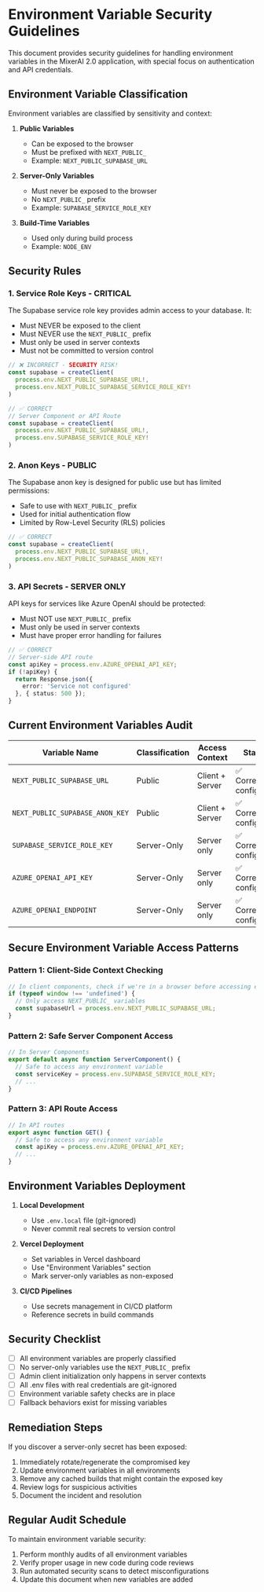 # Environment Variable Security Guidelines

This document provides security guidelines for handling environment variables in the MixerAI 2.0 application, with special focus on authentication and API credentials.

## Environment Variable Classification

Environment variables are classified by sensitivity and context:

1. **Public Variables**
   - Can be exposed to the browser
   - Must be prefixed with `NEXT_PUBLIC_`
   - Example: `NEXT_PUBLIC_SUPABASE_URL`

2. **Server-Only Variables**
   - Must never be exposed to the browser
   - No `NEXT_PUBLIC_` prefix
   - Example: `SUPABASE_SERVICE_ROLE_KEY`

3. **Build-Time Variables**
   - Used only during build process
   - Example: `NODE_ENV`

## Security Rules

### 1. Service Role Keys - CRITICAL

The Supabase service role key provides admin access to your database. It:

- Must NEVER be exposed to the client
- Must NEVER use the `NEXT_PUBLIC_` prefix
- Must only be used in server contexts
- Must not be committed to version control

```typescript
// ❌ INCORRECT - SECURITY RISK!
const supabase = createClient(
  process.env.NEXT_PUBLIC_SUPABASE_URL!,
  process.env.NEXT_PUBLIC_SUPABASE_SERVICE_ROLE_KEY! 
)

// ✅ CORRECT
// Server Component or API Route
const supabase = createClient(
  process.env.NEXT_PUBLIC_SUPABASE_URL!,
  process.env.SUPABASE_SERVICE_ROLE_KEY!
)
```

### 2. Anon Keys - PUBLIC

The Supabase anon key is designed for public use but has limited permissions:

- Safe to use with `NEXT_PUBLIC_` prefix
- Used for initial authentication flow
- Limited by Row-Level Security (RLS) policies

```typescript
// ✅ CORRECT
const supabase = createClient(
  process.env.NEXT_PUBLIC_SUPABASE_URL!,
  process.env.NEXT_PUBLIC_SUPABASE_ANON_KEY!
)
```

### 3. API Secrets - SERVER ONLY

API keys for services like Azure OpenAI should be protected:

- Must NOT use `NEXT_PUBLIC_` prefix
- Must only be used in server contexts
- Must have proper error handling for failures

```typescript
// ✅ CORRECT
// Server-side API route
const apiKey = process.env.AZURE_OPENAI_API_KEY;
if (!apiKey) {
  return Response.json({ 
    error: 'Service not configured' 
  }, { status: 500 });
}
```

## Current Environment Variables Audit

| Variable Name | Classification | Access Context | Status |
|---------------|----------------|----------------|--------|
| `NEXT_PUBLIC_SUPABASE_URL` | Public | Client + Server | ✅ Correctly configured |
| `NEXT_PUBLIC_SUPABASE_ANON_KEY` | Public | Client + Server | ✅ Correctly configured |
| `SUPABASE_SERVICE_ROLE_KEY` | Server-Only | Server only | ✅ Correctly configured |
| `AZURE_OPENAI_API_KEY` | Server-Only | Server only | ✅ Correctly configured |
| `AZURE_OPENAI_ENDPOINT` | Server-Only | Server only | ✅ Correctly configured |

## Secure Environment Variable Access Patterns

### Pattern 1: Client-Side Context Checking

```typescript
// In client components, check if we're in a browser before accessing env vars
if (typeof window !== 'undefined') {
  // Only access NEXT_PUBLIC_ variables
  const supabaseUrl = process.env.NEXT_PUBLIC_SUPABASE_URL;
}
```

### Pattern 2: Safe Server Component Access

```typescript
// In Server Components
export default async function ServerComponent() {
  // Safe to access any environment variable
  const serviceKey = process.env.SUPABASE_SERVICE_ROLE_KEY;
  // ...
}
```

### Pattern 3: API Route Access

```typescript
// In API routes
export async function GET() {
  // Safe to access any environment variable
  const apiKey = process.env.AZURE_OPENAI_API_KEY;
  // ...
}
```

## Environment Variables Deployment

1. **Local Development**
   - Use `.env.local` file (git-ignored)
   - Never commit real secrets to version control

2. **Vercel Deployment**
   - Set variables in Vercel dashboard
   - Use "Environment Variables" section
   - Mark server-only variables as non-exposed

3. **CI/CD Pipelines**
   - Use secrets management in CI/CD platform
   - Reference secrets in build commands

## Security Checklist

- [ ] All environment variables are properly classified
- [ ] No server-only variables use the `NEXT_PUBLIC_` prefix
- [ ] Admin client initialization only happens in server contexts
- [ ] All .env files with real credentials are git-ignored
- [ ] Environment variable safety checks are in place
- [ ] Fallback behaviors exist for missing variables

## Remediation Steps

If you discover a server-only secret has been exposed:

1. Immediately rotate/regenerate the compromised key
2. Update environment variables in all environments
3. Remove any cached builds that might contain the exposed key
4. Review logs for suspicious activities
5. Document the incident and resolution

## Regular Audit Schedule

To maintain environment variable security:

1. Perform monthly audits of all environment variables
2. Verify proper usage in new code during code reviews
3. Run automated security scans to detect misconfigurations
4. Update this document when new variables are added 
